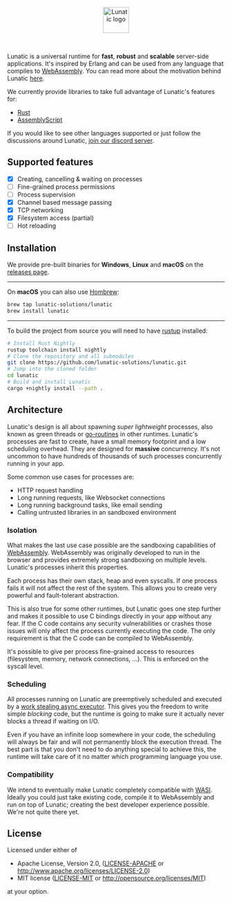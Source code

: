 <div align="center">
    <a href="https://lunatic.solutions/" target="_blank">
        <img width="60" src="https://raw.githubusercontent.com/lunatic-solutions/lunatic/main/assets/logo.svg" alt="Lunatic logo">
    </a>
    <p>&nbsp;</p>
</div>

Lunatic is a universal runtime for **fast**, **robust** and **scalable** server-side applications.
It's inspired by Erlang and can be used from any language that compiles to [WebAssembly][1].
You can read more about the motivation behind Lunatic [here][2].

We currently provide libraries to take full advantage of Lunatic's features for:

- [Rust][3]
- [AssemblyScript][11]

If you would like to see other languages supported or just follow the discussions around Lunatic,
[join our discord server][4].

## Supported features

- [x] Creating, cancelling & waiting on processes
- [ ] Fine-grained process permissions
- [ ] Process supervision
- [x] Channel based message passing
- [x] TCP networking
- [x] Filesystem access (partial)
- [ ] Hot reloading

## Installation

We provide pre-built binaries for **Windows**, **Linux** and **macOS** on the [releases page][5].

---

On **macOS** you can also use [Hombrew][6]:

```bash
brew tap lunatic-solutions/lunatic
brew install lunatic
```

---

To build the project from source you will need to have [rustup][7] installed:

```bash
# Install Rust Nightly
rustup toolchain install nightly
# Clone the repository and all submodules
git clone https://github.com/lunatic-solutions/lunatic.git
# Jump into the cloned folder
cd lunatic
# Build and install Lunatic
cargo +nightly install --path .
```

## Architecture

Lunatic's design is all about spawning _super lightweight_ processes, also known as green threads or
[go-routines][8] in other runtimes. Lunatic's processes are fast to create, have a small memory footprint
and a low scheduling overhead. They are designed for **massive** concurrency. It's not uncommon to have
hundreds of thousands of such processes concurrently running in your app.

Some common use cases for processes are:

- HTTP request handling
- Long running requests, like Websocket connections
- Long running background tasks, like email sending
- Calling untrusted libraries in an sandboxed environment

### Isolation

What makes the last use case possible are the sandboxing capabilities of [WebAssembly][1]. WebAssembly was
originally developed to run in the browser and provides extremely strong sandboxing on multiple levels.
Lunatic's processes inherit this properties.

Each process has their own stack, heap and even syscalls. If one process fails it will not affect the rest
of the system. This allows you to create very powerful and fault-tolerant abstraction.

This is also true for some other runtimes, but Lunatic goes one step further and makes it possible to use C
bindings directly in your app without any fear. If the C code contains any security vulnerabilities or crashes
those issues will only affect the process currently executing the code. The only requirement is that the C
code can be compiled to WebAssembly.

It's possible to give per process fine-grained access to resources (filesystem, memory, network connections, ...).
This is enforced on the syscall level.

### Scheduling

All processes running on Lunatic are preemptively scheduled and executed by a [work stealing async executor][9]. This
gives you the freedom to write simple _blocking_ code, but the runtime is going to make sure it actually never blocks
a thread if waiting on I/O.

Even if you have an infinite loop somewhere in your code, the scheduling will always be fair and will not permanently block
the execution thread. The best part is that you don't need to do anything special to achieve this, the runtime will take
care of it no matter which programming language you use.

### Compatibility

We intend to eventually make Lunatic completely compatible with [WASI][10]. Ideally you could just take existing code,
compile it to WebAssembly and run on top of Lunatic; creating the best developer experience possible. We're not
quite there yet.

## License

Licensed under either of

- Apache License, Version 2.0, ([LICENSE-APACHE](LICENSE-APACHE) or http://www.apache.org/licenses/LICENSE-2.0)
- MIT license ([LICENSE-MIT](LICENSE-MIT) or http://opensource.org/licenses/MIT)

at your option.

[1]: https://webassembly.org/
[2]: https://kolobara.com/lunatic/index.html#motivation
[3]: https://crates.io/crates/lunatic
[4]: https://discord.gg/b7zDqpXpB4
[5]: https://github.com/lunatic-solutions/lunatic/releases
[6]: https://brew.sh/
[7]: https://rustup.rs/
[8]: https://golangbot.com/goroutines
[9]: https://docs.rs/smol
[10]: https://wasi.dev/
[11]: https://github.com/lunatic-solutions/as-lunatic
